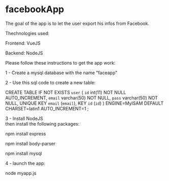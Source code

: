 # facebookApp
The goal of the app is to let the user export his infos from Facebook.

Thechnologies used:

Frontend: VueJS

Backend: NodeJS

Please follow these instructions to get the app work:

1 - Create a mysql database with the name "faceapp"

2 - Use this sql code to create a new table:

CREATE TABLE IF NOT EXISTS `user` (
  `id` int(11) NOT NULL AUTO_INCREMENT,
  `email` varchar(50) NOT NULL,
  `pass` varchar(50) NOT NULL,
  UNIQUE KEY `email` (`email`),
  KEY `id` (`id`)
) ENGINE=MyISAM DEFAULT CHARSET=latin1 AUTO_INCREMENT=1 ;

3 - Install NodeJS  
then install the following packages:

npm install express

npm install body-parser

npm install mysql

4 - launch the app:

node myapp.js
